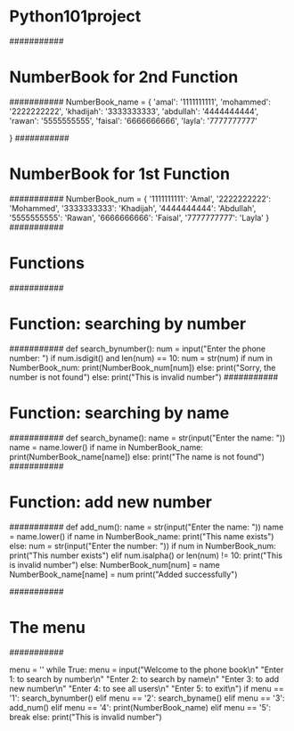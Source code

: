 # Python101project
###########
# NumberBook for 2nd Function
###########
NumberBook_name = {
    'amal': '1111111111',
    'mohammed': '2222222222',
    'khadijah': '3333333333',
    'abdullah': '4444444444',
    'rawan': '5555555555',
    'faisal': '6666666666',
    'layla': '7777777777'

}
###########
# NumberBook for 1st Function
###########
NumberBook_num = {
    '1111111111': 'Amal',
    '2222222222': 'Mohammed',
    '3333333333': 'Khadijah',
    '4444444444': 'Abdullah',
    '5555555555': 'Rawan',
    '6666666666': 'Faisal',
    '7777777777': 'Layla'
}
###########
# Functions
###########

# Function: searching by number
###########
def search_bynumber():
    num = input("Enter the phone number: ")
    if num.isdigit() and len(num) == 10:
        num = str(num)
        if num in NumberBook_num:
            print(NumberBook_num[num])
        else:
            print("Sorry, the number is not found")
    else:
        print("This is invalid number")
###########
# Function: searching by name
###########
def search_byname():
    name = str(input("Enter the name: "))
    name = name.lower()
    if name in NumberBook_name:
        print(NumberBook_name[name])
    else:
        print("The name is not found")
###########
# Function: add new number
###########
def add_num():
    name = str(input("Enter the name: "))
    name = name.lower()
    if name in NumberBook_name:
        print("This name exists")
    else:
        num = str(input("Enter the number: "))
        if num in NumberBook_num:
            print("This number exists")
        elif num.isalpha() or len(num) != 10:
            print("This is invalid number")
        else:
            NumberBook_num[num] = name
            NumberBook_name[name] = num
            print("Added successfully")

###########
# The menu
###########


menu = ''
while True:
    menu = input("Welcome to the phone book\n"
                 "Enter 1: to search by number\n"
                 "Enter 2: to search by name\n"
                 "Enter 3: to add new number\n"
                 "Enter 4: to see all users\n"
                 "Enter 5: to exit\n")
    if menu == '1':
        search_bynumber()
    elif menu == '2':
        search_byname()
    elif menu == '3':
        add_num()
    elif menu == '4':
        print(NumberBook_name)
    elif menu == '5':
        break
    else:
        print("This is invalid number")

